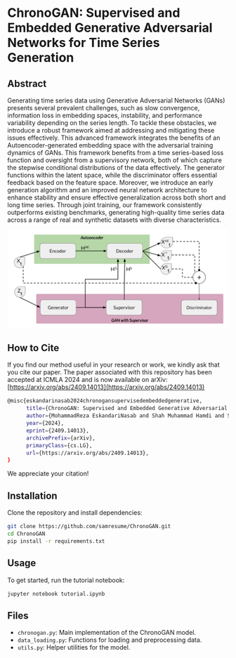 
# ChronoGAN: Supervised and Embedded Generative Adversarial Networks for Time Series Generation

## Abstract
Generating time series data using Generative Adversarial Networks (GANs) presents several prevalent challenges, such as slow convergence, information loss in embedding spaces, instability, and performance variability depending on the series length. To tackle these obstacles, we introduce a robust framework aimed at addressing and mitigating these issues effectively. This advanced framework integrates the benefits of an Autoencoder-generated embedding space with the adversarial training dynamics of GANs. This framework benefits from a time series-based loss function and oversight from a supervisory network, both of which capture the stepwise conditional distributions of the data effectively. The generator functions within the latent space, while the discriminator offers essential feedback based on the feature space. Moreover, we introduce an early generation algorithm and an improved neural network architecture to enhance stability and ensure effective generalization across both short and long time series. Through joint training, our framework consistently outperforms existing benchmarks, generating high-quality time series data across a range of real and synthetic datasets with diverse characteristics.

<img src="chronogan.svg" width="600" alt="ChronoGAN Architecture" title="ChronoGAN Architecture">

## How to Cite

If you find our method useful in your research or work, we kindly ask that you cite our paper. The paper associated with this repository has been accepted at ICMLA 2024 and is now available on arXiv:
[https://arxiv.org/abs/2409.14013](https://arxiv.org/abs/2409.14013)

```bash
@misc{eskandarinasab2024chronogansupervisedembeddedgenerative,
      title={ChronoGAN: Supervised and Embedded Generative Adversarial Networks for Time Series Generation}, 
      author={MohammadReza EskandariNasab and Shah Muhammad Hamdi and Soukaina Filali Boubrahimi},
      year={2024},
      eprint={2409.14013},
      archivePrefix={arXiv},
      primaryClass={cs.LG},
      url={https://arxiv.org/abs/2409.14013}, 
}
```

We appreciate your citation!


## Installation
Clone the repository and install dependencies:
```bash
git clone https://github.com/samresume/ChronoGAN.git
cd ChronoGAN
pip install -r requirements.txt
```

## Usage
To get started, run the tutorial notebook:
```bash
jupyter notebook tutorial.ipynb
```

## Files
- `chronogan.py`: Main implementation of the ChronoGAN model.
- `data_loading.py`: Functions for loading and preprocessing data.
- `utils.py`: Helper utilities for the model.


